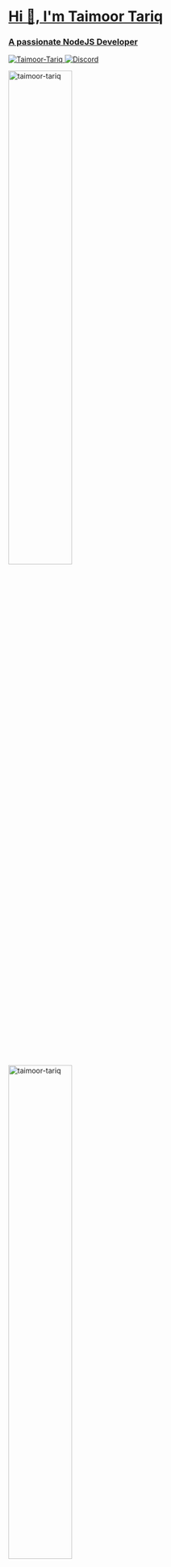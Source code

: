 <a href="#">
  <h1>Hi 👋, I'm Taimoor Tariq</h1>
  <h3>A passionate NodeJS Developer</h3>

  <p>
    <img alt="Taimoor-Tariq" src="https://komarev.com/ghpvc/?username=Taimoor-Tariq&label=Profile%20views&color=018e7e&style=flat-square" />
<!--     <img alt="GitHub followers" src="https://img.shields.io/github/followers/taimoor-tariq?style=flat-square"> -->
<!--     <img alt="Twitter Follow" src="https://img.shields.io/twitter/follow/_TaimoorTariq?style=flat-square"> -->
    <img alt="Discord" src="https://img.shields.io/discord/790724326722633758?label=discord&style=flat-square">
  </p>

  <p><img src="https://metrics.lecoq.io/Taimoor-Tariq" alt="taimoor-tariq" width="50%" /></p>
<!--   <p><img src="https://github-readme-stats.vercel.app/api?username=taimoor-tariq&show_icons=true&theme=dark&locale=en&count_private=true" alt="taimoor-tariq" /></p> -->
  <p><img src="https://github-readme-streak-stats.herokuapp.com/?user=taimoor-tariq&theme=dark" alt="taimoor-tariq" width="50%" /></p>
<!--   <p><img src="https://github-readme-stats.vercel.app/api/top-langs?username=taimoor-tariq&show_icons=true&theme=dark&locale=en&layout=compact" alt="taimoor-tariq" /></p> -->

</a>
